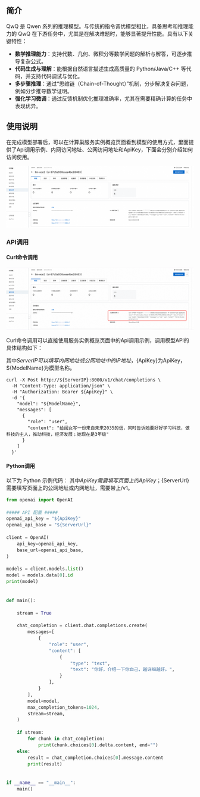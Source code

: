 ## 简介
QwQ 是 Qwen 系列的推理模型。与传统的指令调优模型相比，具备思考和推理能力的 QwQ 在下游任务中，尤其是在解决难题时，能够显著提升性能。具有以下关键特性：

- **数学推理能力**：支持代数、几何、微积分等数学问题的解析与解答，可逐步推导复杂公式。
- **代码生成与理解**：能根据自然语言描述生成高质量的 Python/Java/C++ 等代码，并支持代码调试与优化。
- **多步骤推理**：通过“思维链（Chain-of-Thought）”机制，分步解决复杂问题，例如分步推导数学证明。
- **强化学习微调**：通过反馈机制优化推理准确率，尤其在需要精确计算的任务中表现优异。

## 使用说明
在完成模型部署后，可以在计算巢服务实例概览页面看到模型的使用方式，里面提供了Api调用示例、内网访问地址、公网访问地址和ApiKey，下面会分别介绍如何访问使用。

![img-llm-use-desc.png](../image-cn/img-llm-use-desc.png)

### API调用
#### Curl命令调用

![img.png](../image-cn/img-api-call.png)

Curl命令调用可以直接使用服务实例概览页面中的Api调用示例，调用模型API的具体结构如下：

其中${ServerIP}可以填写内网地址或公网地址中的IP地址，${ApiKey}为ApiKey，${ModelName}为模型名称。
```shell
curl -X Post http://${ServerIP}:8000/v1/chat/completions \
  -H "Content-Type: application/json" \
  -H "Authorization: Bearer ${ApiKey}" \
  -d '{
    "model": "${ModelName}",
    "messages": [
      {
        "role": "user",
        "content": "给闺女写一份来自未来2035的信，同时告诉她要好好学习科技，做科技的主人，推动科技，经济发展；她现在是3年级"
      }
    ]
  }'
```

#### Python调用
以下为 Python 示例代码： 其中${ApiKey}需要填写页面上的ApiKey；${ServerUrl}需要填写页面上的公网地址或内网地址，需要带上/v1。
```python
from openai import OpenAI

##### API 配置 #####
openai_api_key = "${ApiKey}"
openai_api_base = "${ServerUrl}"

client = OpenAI(
    api_key=openai_api_key,
    base_url=openai_api_base,
)

models = client.models.list()
model = models.data[0].id
print(model)


def main():

    stream = True

    chat_completion = client.chat.completions.create(
        messages=[
            {
                "role": "user",
                "content": [
                    {
                        "type": "text",
                        "text": "你好，介绍一下你自己，越详细越好。",
                    }
                ],
            }
        ],
        model=model,
        max_completion_tokens=1024,
        stream=stream,
    )

    if stream:
        for chunk in chat_completion:
            print(chunk.choices[0].delta.content, end="")
    else:
        result = chat_completion.choices[0].message.content
        print(result)


if __name__ == "__main__":
    main()
```